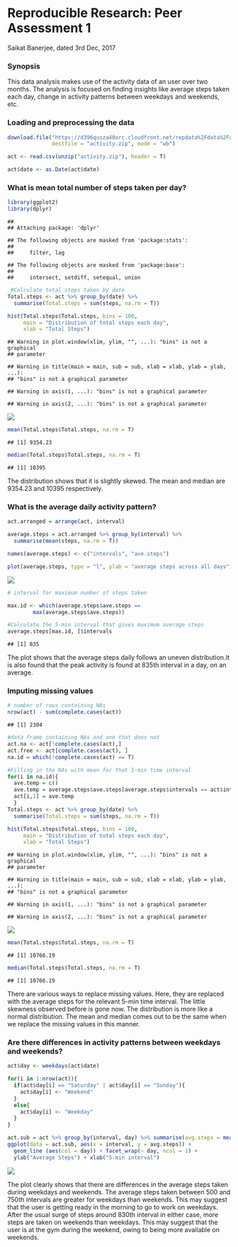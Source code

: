 # Reproducible Research: Peer Assessment 1
Saikat Banerjee, dated 3rd Dec, 2017

### Synopsis
This data analysis makes use of the activity data of an user over two months. 
The analysis is focused on finding insights like average steps taken each day,
change in activity patterns between weekdays and weekends, etc.

### Loading and preprocessing the data

```r
download.file("https://d396qusza40orc.cloudfront.net/repdata%2Fdata%2Factivity.zip",
              destfile = "activity.zip", mode = "wb")

act <- read.csv(unzip("activity.zip"), header = T)

act$date <- as.Date(act$date)
```


### What is mean total number of steps taken per day?

```r
library(ggplot2)
library(dplyr)
```

```
## 
## Attaching package: 'dplyr'
```

```
## The following objects are masked from 'package:stats':
## 
##     filter, lag
```

```
## The following objects are masked from 'package:base':
## 
##     intersect, setdiff, setequal, union
```

```r
 #Calculate total steps taken by date
Total.steps <- act %>% group_by(date) %>% 
  summarise(Total.steps = sum(steps, na.rm = T))

hist(Total.steps$Total.steps, bins = 100, 
     main = "Distribution of total steps each day", 
     xlab = "Total Steps")
```

```
## Warning in plot.window(xlim, ylim, "", ...): "bins" is not a graphical
## parameter
```

```
## Warning in title(main = main, sub = sub, xlab = xlab, ylab = ylab, ...):
## "bins" is not a graphical parameter
```

```
## Warning in axis(1, ...): "bins" is not a graphical parameter
```

```
## Warning in axis(2, ...): "bins" is not a graphical parameter
```

![](PA1_template_files/figure-html/unnamed-chunk-2-1.png)<!-- -->

```r
mean(Total.steps$Total.steps, na.rm = T)
```

```
## [1] 9354.23
```

```r
median(Total.steps$Total.steps, na.rm = T)
```

```
## [1] 10395
```
The distribution shows that it is slightly skewed. The mean and median are 9354.23 and 10395 respectively.

### What is the average daily activity pattern?

```r
act.arranged = arrange(act, interval)

average.steps = act.arranged %>% group_by(interval) %>% 
  summarise(mean(steps, na.rm = T))

names(average.steps) <- c("intervals", "ave.steps")

plot(average.steps, type = "l", ylab = "average steps across all days")
```

![](PA1_template_files/figure-html/unnamed-chunk-3-1.png)<!-- -->

```r
# interval for maximum number of steps taken

max.id <- which(average.steps$ave.steps == 
        max(average.steps$ave.steps))

#Calculate the 5-min interval that gives maximum average steps
average.steps[max.id, ]$intervals
```

```
## [1] 835
```
The plot shows that the average steps daily follows an uneven distribution.It is also found that the peak activity is found at 835th interval in a day, on an average. 

### Imputing missing values

```r
# number of rows containing NAs
nrow(act) - sum(complete.cases(act))
```

```
## [1] 2304
```

```r
#data frame containing NAs and one that does not
act.na <- act[!complete.cases(act),]
act.free <- act[complete.cases(act), ]
na.id = which(!complete.cases(act) == T)

#Filling in the NAs with mean for that 5-min time interval
for(i in na.id){
  ave.temp = c()
  ave.temp = average.steps$ave.steps[average.steps$intervals == act$interval[i]]
  act[i,1] = ave.temp
  }
Total.steps <- act %>% group_by(date) %>% 
  summarise(Total.steps = sum(steps, na.rm = T))

hist(Total.steps$Total.steps, bins = 100, 
     main = "Distribution of total steps each day", 
     xlab = "Total Steps")
```

```
## Warning in plot.window(xlim, ylim, "", ...): "bins" is not a graphical
## parameter
```

```
## Warning in title(main = main, sub = sub, xlab = xlab, ylab = ylab, ...):
## "bins" is not a graphical parameter
```

```
## Warning in axis(1, ...): "bins" is not a graphical parameter
```

```
## Warning in axis(2, ...): "bins" is not a graphical parameter
```

![](PA1_template_files/figure-html/unnamed-chunk-4-1.png)<!-- -->

```r
mean(Total.steps$Total.steps, na.rm = T)
```

```
## [1] 10766.19
```

```r
median(Total.steps$Total.steps, na.rm = T)
```

```
## [1] 10766.19
```
There are various ways to replace missing values. Here, they are replaced with the average steps 
for the relevant 5-min time interval. The little skewness observed before is gone now. The distribution is more like a normal distribution. The mean and median comes out to be the same when we replace the missing values in this manner.

### Are there differences in activity patterns between weekdays and weekends?

```r
act$day <- weekdays(act$date)

for(i in 1:nrow(act)){
  if(act$day[i] == "Saturday" | act$day[i] == "Sunday"){
    act$day[i] <- "Weekend"
  }
  else{
    act$day[i] <- "Weekday"
  }
}

act.sub = act %>% group_by(interval, day) %>% summarise(avg.steps = mean(steps))
ggplot(data = act.sub, aes(x = interval, y = avg.steps)) + 
  geom_line (aes(col = day)) + facet_wrap(~ day, ncol = 1) + 
  ylab("Average Steps") + xlab("5-min interval")
```

![](PA1_template_files/figure-html/unnamed-chunk-5-1.png)<!-- -->

The plot clearly shows that there are differences in the average steps taken during weekdays and weekends. The average steps taken between 500 and 750th intervals are greater for weekdays than weekends. This may suggest that the user is getting ready in the morning to go to work on weekdays. After the usual surge of steps around 830th interval in either case, more steps are taken on weekends than weekdays. This may suggest that the user is at the gym during the weekend, owing to being more available on weekends.
